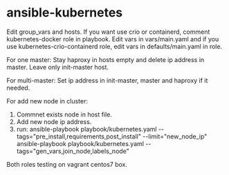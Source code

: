 # ansible-kubernetes
Edit group_vars and hosts.
If you want use crio or containerd, comment kubernetes-docker role in playbook.
Edit vars in vars/main.yaml and if you use kubernetes-crio-containerd role, edit vars in defaults/main.yaml in role.

For one master:
Stay haproxy in hosts empty and delete ip address in master. Leave only init-master host.

For multi-master:
Set ip address in init-master, master and haproxy if it needed.

For add new node in cluster:
1. Commnet exists node in host file.
2. Add new node ip address.
3. run:
 ansible-playbook playbook/kubernetes.yaml --tags="pre_install,requirements,post_install" --limit="new_node_ip"
 ansible-playbook playbook/kubernetes.yaml --tags="gen_vars,join_node,labels_node"

Both roles testing on vagrant centos7 box.
